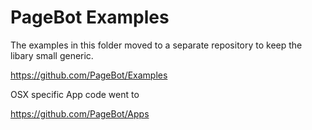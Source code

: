 # PageBot Examples

The examples in this folder moved to a separate repository to keep the libary small generic.

https://github.com/PageBot/Examples

OSX specific App code went to

https://github.com/PageBot/Apps
